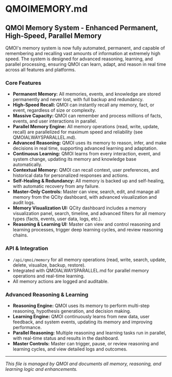 # QMOIMEMORY.md

## QMOI Memory System - Enhanced Permanent, High-Speed, Parallel Memory

QMOI's memory system is now fully automated, permanent, and capable of remembering and recalling vast amounts of information at extremely high speed. The system is designed for advanced reasoning, learning, and parallel processing, ensuring QMOI can learn, adapt, and reason in real time across all features and platforms.

### Core Features
- **Permanent Memory:** All memories, events, and knowledge are stored permanently and never lost, with full backup and redundancy.
- **High-Speed Recall:** QMOI can instantly recall any memory, fact, or event, regardless of size or complexity.
- **Massive Capacity:** QMOI can remember and process millions of facts, events, and user interactions in parallel.
- **Parallel Memory Engine:** All memory operations (read, write, update, recall) are parallelized for maximum speed and reliability (see QMOIALWAYSPARALLEL.md).
- **Advanced Reasoning:** QMOI uses its memory to reason, infer, and make decisions in real time, supporting advanced learning and adaptation.
- **Continuous Learning:** QMOI learns from every interaction, event, and system change, updating its memory and knowledge base automatically.
- **Contextual Memory:** QMOI can recall context, user preferences, and historical data for personalized responses and actions.
- **Self-Healing & Redundancy:** All memory is backed up and self-healing, with automatic recovery from any failure.
- **Master-Only Controls:** Master can view, search, edit, and manage all memory from the QCity dashboard, with advanced visualization and audit logs.
- **Memory Visualization UI:** QCity dashboard includes a memory visualization panel, search, timeline, and advanced filters for all memory types (facts, events, user data, logs, etc.).
- **Reasoning & Learning UI:** Master can view and control reasoning and learning processes, trigger deep learning cycles, and review reasoning chains.

### API & Integration
- `/api/qmoi/memory` for all memory operations (read, write, search, update, delete, visualize, backup, restore).
- Integrated with QMOIALWAYSPARALLEL.md for parallel memory operations and real-time learning.
- All memory actions are logged and auditable.

### Advanced Reasoning & Learning
- **Reasoning Engine:** QMOI uses its memory to perform multi-step reasoning, hypothesis generation, and decision making.
- **Learning Engine:** QMOI continuously learns from new data, user feedback, and system events, updating its memory and improving performance.
- **Parallel Reasoning:** Multiple reasoning and learning tasks run in parallel, with real-time status and results in the dashboard.
- **Master Controls:** Master can trigger, pause, or review reasoning and learning cycles, and view detailed logs and outcomes.

---
*This file is managed by QMOI and documents all memory, reasoning, and learning logic and enhancements.* 